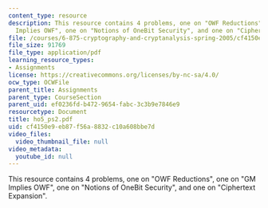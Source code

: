 ```yaml
---
content_type: resource
description: This resource contains 4 problems, one on "OWF Reductions", one on "GM
  Implies OWF", one on "Notions of OneBit Security", and one on "Ciphertext Expansion".
file: /courses/6-875-cryptography-and-cryptanalysis-spring-2005/cf4150e9eb87f56a8832c10a608bbe7d_ho5_ps2.pdf
file_size: 91769
file_type: application/pdf
learning_resource_types:
- Assignments
license: https://creativecommons.org/licenses/by-nc-sa/4.0/
ocw_type: OCWFile
parent_title: Assignments
parent_type: CourseSection
parent_uid: ef0236fd-b472-9654-fabc-3c3b9e7846e9
resourcetype: Document
title: ho5_ps2.pdf
uid: cf4150e9-eb87-f56a-8832-c10a608bbe7d
video_files:
  video_thumbnail_file: null
video_metadata:
  youtube_id: null
---
```

This resource contains 4 problems, one on "OWF Reductions", one on "GM Implies OWF", one on "Notions of OneBit Security", and one on "Ciphertext Expansion".